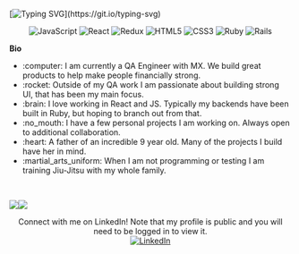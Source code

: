 [![Typing SVG](https://readme-typing-svg.herokuapp.com?color=000000&width=600&lines=Hello%2C+I+am+Matthew.+;Thank+you+for+stopping+by!)](https://git.io/typing-svg)

<p align="center">
<img alt="JavaScript" src="https://img.shields.io/badge/javascript-%23323330.svg?&style=for-the-badge&logo=javascript&logoColor=%23F7DF1E"/> <img alt="React" src="https://img.shields.io/badge/react-%2320232a.svg?&style=for-the-badge&logo=react&logoColor=%2361DAFB"/> <img alt="Redux" src="https://img.shields.io/badge/redux-%23593d88.svg?&style=for-the-badge&logo=redux&logoColor=white"/> <img alt="HTML5" src="https://img.shields.io/badge/html5-%23E34F26.svg?&style=for-the-badge&logo=html5&logoColor=white"/> <img alt="CSS3" src="https://img.shields.io/badge/css3-%231572B6.svg?&style=for-the-badge&logo=css3&logoColor=white"/> <img alt="Ruby" src="https://img.shields.io/badge/ruby-%23CC342D.svg?&style=for-the-badge&logo=ruby&logoColor=white"/> <img alt="Rails" src="https://img.shields.io/badge/rails-%23CC0000.svg?&style=for-the-badge&logo=ruby-on-rails&logoColor=white"/>
</p>

**Bio**
<ul>
  <li>:computer:  I am currently a QA Engineer with MX. We build great products to help make people financially strong.</li>
  <li>:rocket:  Outside of my QA work I am passionate about building strong UI, that has been my main focus.</li>
  <li>:brain:  I love working in React and JS. Typically my backends have been built in Ruby, but hoping to branch out from that.</li>
  <li>:no_mouth:  I have a few personal projects I am working on. Always open to additional collaboration.</li>  
  <li>:heart:  A father of an incredible 9 year old. Many of the projects I build have her in mind.</li>
  <li>:martial_arts_uniform:  When I am not programming or testing I am training Jiu-Jitsu with my whole family.</li>
 </ul>
<br>

<img align="center" src="https://github-readme-stats.vercel.app/api/?username=matthewstclaire&hide=stars,issues&theme=vue" /><img align="center" src="https://github-readme-stats.vercel.app/api/top-langs/?username=matthewstclaire&hide=less,php,scss,issues&theme=vue" />


<p align="center">
Connect with me on LinkedIn! Note that my profile is public and you will need to be logged in to view it.
  <br>
<a href="https://www.linkedin.com/in/matthewstclaire/">
<img alt="LinkedIn" src="https://img.shields.io/badge/linkedin-%230077B5.svg?&style=for-the-badge&logo=linkedin&logoColor=white"/>
  </a>
